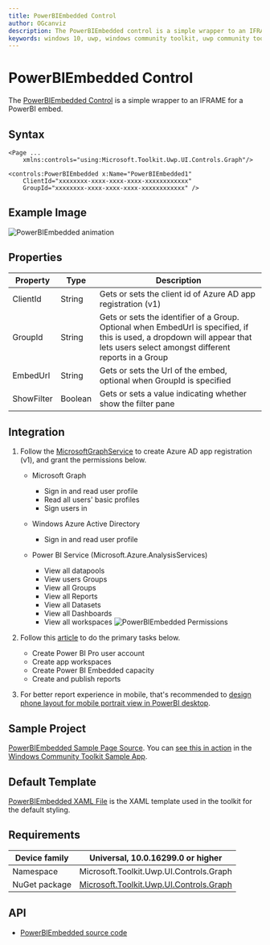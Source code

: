 ```yaml
---
title: PowerBIEmbedded Control
author: OGcanviz
description: The PowerBIEmbedded control is a simple wrapper to an IFRAME for a PowerBI embed.
keywords: windows 10, uwp, windows community toolkit, uwp community toolkit, uwp toolkit, PowerBIEmbedded Control
---
```


# PowerBIEmbedded Control

The [PowerBIEmbedded Control](https://docs.microsoft.com/dotnet/api/microsoft.toolkit.uwp.ui.controls.graph.powerbiembedded) is a simple wrapper to an IFRAME for a PowerBI embed.

## Syntax

```xaml
<Page ...
    xmlns:controls="using:Microsoft.Toolkit.Uwp.UI.Controls.Graph"/>

<controls:PowerBIEmbedded x:Name="PowerBIEmbedded1"
    ClientId="xxxxxxxx-xxxx-xxxx-xxxx-xxxxxxxxxxxx"
    GroupId="xxxxxxxx-xxxx-xxxx-xxxx-xxxxxxxxxxxx" />
```

## Example Image

![PowerBIEmbedded animation](../../resources/images/Graph/PowerBIEmbedded.png)

## Properties

| Property | Type | Description |
| -- | -- | -- |
| ClientId | String | Gets or sets the client id of Azure AD app registration (v1) |
| GroupId | String | Gets or sets the identifier of a Group. Optional when EmbedUrl is specified, if this is used, a dropdown will appear that lets users select amongst different reports in a Group |
| EmbedUrl | String | Gets or sets the Url of the embed, optional when GroupId is specified |
| ShowFilter | Boolean | Gets or sets a value indicating whether show the filter pane |

## Integration

1. Follow the
[MicrosoftGraphService](../../services/MicrosoftGraph.md#register-the-app-to-use-azure-ad-v1-endpoint) to create Azure AD app registration (v1), and grant the permissions below.

   * Microsoft Graph
      - Sign in and read user profile
      - Read all users' basic profiles
      - Sign users in

   * Windows Azure Active Directory
      - Sign in and read user profile

   * Power BI Service (Microsoft.Azure.AnalysisServices)

      - View all datapools
      - View users Groups
      - View all Groups
      - View all Reports
      - View all Datasets
      - View all Dashboards
      - View all workspaces
        ![PowerBIEmbedded Permissions](../../resources/images/Graph/PowerBIEmbedded-Permissions.png)

<!-- workaround for bullets styling -->
2. Follow this [article](https://docs.microsoft.com/en-us/power-bi/developer/embedding-content) to do the primary tasks below.

   * Create Power BI Pro user account
   * Create app workspaces
   * Create Power BI Embedded capacity
   * Create and publish reports

<!-- workaround for bullets styling -->
3. For better report experience in mobile, that's recommended to [design phone layout for mobile portrait view in PowerBI desktop](https://docs.microsoft.com/en-us/power-bi/desktop-create-phone-report).

## Sample Project

[PowerBIEmbedded Sample Page Source](https://github.com/Microsoft/WindowsCommunityToolkit/tree/master/Microsoft.Toolkit.Uwp.SampleApp/SamplePages/PowerBIEmbedded). You can [see this in action](uwpct://Controls?sample=PowerBIEmbedded) in the [Windows Community Toolkit Sample App](http://aka.ms/uwptoolkitapp).

## Default Template

[PowerBIEmbedded XAML File](https://github.com/Microsoft/WindowsCommunityToolkit/blob/master/Microsoft.Toolkit.Uwp.UI.Controls.Graph/PowerBIEmbedded/PowerBIEmbedded.xaml) is the XAML template used in the toolkit for the default styling.

## Requirements

| Device family | Universal, 10.0.16299.0 or higher |
| -- | -- |
| Namespace | Microsoft.Toolkit.Uwp.UI.Controls.Graph |
| NuGet package | [Microsoft.Toolkit.Uwp.UI.Controls.Graph](https://www.nuget.org/packages/Microsoft.Toolkit.Uwp.UI.Controls.Graph/) |

## API

* [PowerBIEmbedded source code](https://github.com/Microsoft/WindowsCommunityToolkit/tree/master/Microsoft.Toolkit.Uwp.UI.Controls.Graph/PowerBIEmbedded)
